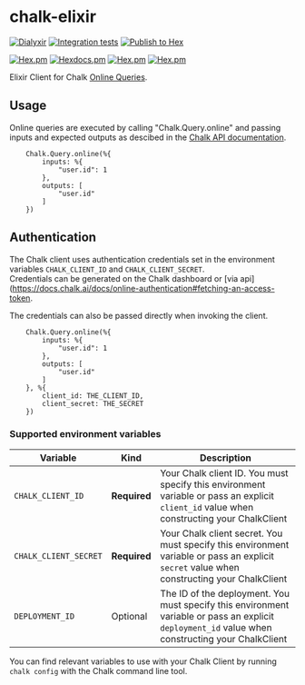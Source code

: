 # chalk-elixir

[![Dialyxir](https://github.com/chalk-ai/chalk-elixir/actions/workflows/dialyxir.yaml/badge.svg)](https://github.com/chalk-ai/chalk-elixir/actions/workflows/dialyxir.yaml)
[![Integration tests](https://github.com/chalk-ai/chalk-elixir/actions/workflows/integration-test.yaml/badge.svg)](https://github.com/chalk-ai/chalk-elixir/actions/workflows/integration-test.yaml)
[![Publish to Hex](https://github.com/chalk-ai/chalk-elixir/actions/workflows/publish.yaml/badge.svg)](https://github.com/chalk-ai/chalk-elixir/actions/workflows/publish.yaml)

[![Hex.pm](https://img.shields.io/hexpm/v/chalk_elixir.svg)](https://hex.pm/packages/chalk_elixir)
[![Hexdocs.pm](https://img.shields.io/badge/hex-docs-lightgreen.svg)](https://hexdocs.pm/chalk_elixir/)
[![Hex.pm](https://img.shields.io/hexpm/dt/chalk_elixir.svg)](https://hex.pm/packages/chalk_elixir)
[![Hex.pm](https://img.shields.io/hexpm/dw/chalk_elixir.svg)](https://hex.pm/packages/chalk_elixir)

Elixir Client for Chalk [Online Queries](https://docs.chalk.ai/docs/query-basics).


## Usage

Online queries are executed by calling "Chalk.Query.online" and passing inputs and expected outputs as descibed in the [Chalk API documentation](https://docs.chalk.ai/docs/query-basics).

```
    Chalk.Query.online(%{
        inputs: %{
            "user.id": 1
        },
        outputs: [
            "user.id"
        ]
    })
```

## Authentication

The Chalk client uses authentication credentials set in the environment variables `CHALK_CLIENT_ID` and `CHALK_CLIENT_SECRET`.  
Credentials can be generated on the Chalk dashboard or [via api](https://docs.chalk.ai/docs/online-authentication#fetching-an-access-token.

The credentials can also be passed directly when invoking the client.

```
    Chalk.Query.online(%{
        inputs: %{
            "user.id": 1
        },
        outputs: [
            "user.id"
        ]
    }, %{    
        client_id: THE_CLIENT_ID,
        client_secret: THE_SECRET
    })
```

### Supported environment variables

| Variable                                | Kind         | Description                                                                                                                                      |
| --------------------------------------- | ------------ | ------------------------------------------------------------------------------------------------------------------------------------------------ |
| `CHALK_CLIENT_ID`          | **Required** | Your Chalk client ID. You must specify this environment variable or pass an explicit `client_id` value when constructing your ChalkClient         |
| `CHALK_CLIENT_SECRET`      | **Required** | Your Chalk client secret. You must specify this environment variable or pass an explicit `secret` value when constructing your ChalkClient |
| `DEPLOYMENT_ID` | Optional     | The ID of the deployment. You must specify this environment variable or pass an explicit `deployment_id` value when constructing your ChalkClient                   |

You can find relevant variables to use with your Chalk Client by
running `chalk config` with the Chalk command line tool.
